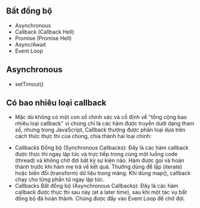 ## Bất đồng bộ

- Asynchronous
- Callback (Callback Hell)
- Promise (Promise Hell)
- Async/Await
- Event Loop

## Asynchronous

- setTimout()

## Có bao nhiêu loại callback

- Mặc dù không có một con số chính xác và cố định về "tổng cộng bao nhiêu loại callback" vì chúng chỉ là các hàm được truyền dưới dạng tham số, nhưng trong JavaScript, Callback thường được phân loại dựa trên cách thức thực thi của chúng, chia thành hai loại chính:

* Callbacks Đồng bộ (Synchronous Callbacks): Đây là các hàm callback được thực thi ngay lập tức và trực tiếp trong cùng một luồng code (thread) và không chờ đợi bất kỳ sự kiện nào. Hàm được gọi và hoàn thành trước khi hàm mẹ trả về kết quả. Thường dùng để lặp (iterate) hoặc biến đổi (transform) dữ liệu trong mảng. Khi dùng map(), callback chạy cho từng phần tử ngay lập tức.
* Callbacks Bất đồng bộ (Asynchronous Callbacks): Đây là các hàm callback được thực thi sau này (at a later time), sau khi một tác vụ bất đồng bộ đã hoàn thành. Chúng được đẩy vào Event Loop để chờ đợi.
